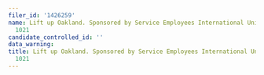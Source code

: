 ```yaml
---
filer_id: '1426259'
name: Lift up Oakland. Sponsored by Service Employees International Union SEIU Local
  1021
candidate_controlled_id: ''
data_warning:
title: Lift up Oakland. Sponsored by Service Employees International Union SEIU Local
  1021
---
```

